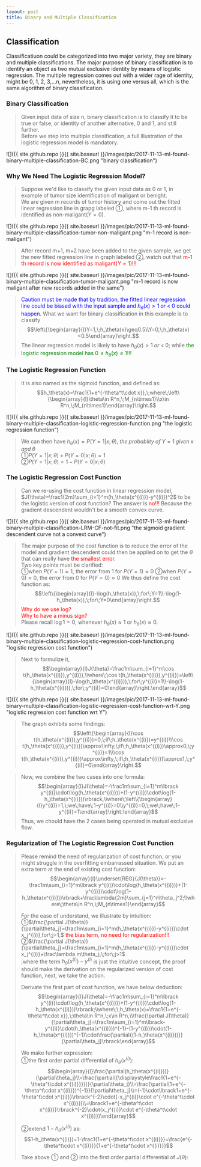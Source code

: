 ```yaml
---
layout: post
title: Binary and Multiple Classification
---
```


## Classification
<p class="message">
Classificatiuon could be categorized into two major variety, they are binary and multiple classifications.  
The major purpose of binary classification is to identify an object as two mutual exclusive identity by means of logistic regression.  
The multiple regression comes out with a wider rage of identity, might be 0, 1, 2, 3,...n, nevertheless, it is using one versus all, 
which is the same algorithm of binary classification.
</p>

### Binary Classification
>Given input data of size n, binary classification is to classify it to be true or false, or identity of another alternative, 0 and 1, and still further.  
>Before we step into multiple classification, a full illustration of the logistic regression model is mandatory.

![]({{ site.github.repo }}{{ site.baseurl }}/images/pic/2017-11-13-ml-found-binary-multiple-classification-BC.png "binary classification")

### Why We Need The Logistic Regression Model?
>Suppose we'd like to classify the given input data as 0 or 1, in example of tumor size identification of maligant or benight.  
>We are given m records of tumor history and come out the fitted linear regression line in grapg labeled &#10112;, where m-1 th record is identified as non-maligant($Y=0$).

![]({{ site.github.repo }}{{ site.baseurl }}/images/pic/2017-11-13-ml-found-binary-multiple-classification-tumor-non-maligant.png "m-1 record is non-maligant")

>After record m+1, m+2 have been added to the given sample, we get the new fitted regression line in graph labeled &#10113;, watch out that <font color="red">m-1 th record is now identified as maligant($Y=1$)!!!</font>

![]({{ site.github.repo }}{{ site.baseurl }}/images/pic/2017-11-13-ml-found-binary-multiple-classification-tumor-maligant.png "m-1 record is now maligant after new records added in the same")

><font color="blue">Caution must be made that by tradition, the fitted linear regression line could be biased with the input sample and $h_\theta(x)>1\;or\;<\;0$ could happen.</font>  What we want for binary classification in this example is to classify  
$$\left\{\begin{array}{l}Y=1,\;h_\theta(x)\geq0.5\\Y=0,\;h_\theta(x)<0.5\end{array}\right.$$
>The linear regression model is likely to have $h_\theta(x)>1\;or\;<\;0$; while <font color="green">the logistic regression model has $0\leq h_\theta(x)\leq1$!!!</font>

### The Logistic Regression Function
>It is also named as the sigmoid function, and defined as:
$$h_\theta(x)=\frac1{1+e^{-\theta^t\cdot x}},\;where\;\left\{\begin{array}{l}\theta\in R^n,\;M_{n\times1}\\x\in R^n,\;M_{n\times1}\end{array}\right.$$

![]({{ site.github.repo }}{{ site.baseurl }}/images/pic/2017-11-13-ml-found-binary-multiple-classification-logistic-regression-function.png "the logistic regression function")

>We can then have $h_\theta(x)=P(Y=1\vert x;\theta),\;the\;probablity\;of\;Y=1\;given\;x\;and\;\theta$  
>&#10112;$P(Y=1\vert x;\theta)+P(Y=0\vert x;\theta)=1$  
>&#10113;$P(Y=1\vert x;\theta)=1-P(Y=0\vert x;\theta)$  

### The Logistic Regression Cost Function
>Can we re-using the cost function in linear regression model, $J(\theta)=\frac1{2m}\sum_{i=1}^m(h_\theta(x^{(i)})-y^{(i)})^2$ to be the logistic version of cost function?  The answer is <font color="red">no!!!</font>  Because the gradient descendent wouldn't be a smooth convex curve.  

![]({{ site.github.repo }}{{ site.baseurl }}/images/pic/2017-11-13-ml-found-binary-multiple-classification-LRM-CF-not-fit.png "the sigmoid gradient descendent curve not a convext curve")

>The major purpose of the cost function is to reduce the error of the model and gradient descendent could then be applied on to get the $\theta$ that can really have <font color="red">the smallest error.</font>  
>Two key points must be clarified:  
>&#10112;when $P(Y=1)\approx1$, the error from 1 for $P(Y=1)\approx0$
>&#10113;when $P(Y=0)\approx0$, the error from 0 for $P(Y=0)\approx0$
>We thus define the cost function as:  
$$\left\{\begin{array}{l}-\log(h_\theta(x)),\;for\;Y=1\\-\log(1-h_\theta(x)),\;for\;Y=0\end{array}\right.$$
><font color="red">Why do we use log?</font>     
><font color="red">Why to have a minus sign?</font>  
>Please recall $\log1=0$, whenever $h_\theta(x)\approx1$ or $h_\theta(x)\approx0$.

![]({{ site.github.repo }}{{ site.baseurl }}/images/pic/2017-11-13-ml-found-binary-multiple-classification-logistic-regression-cost-function.png "logistic regression cost function")

>Next to formulize it,  
$$\begin{array}{l}J(\theta)=\frac1m\sum_{i=1}^m\cos t(h_\theta(x^{(i)}),y^{(i)}),\\where\;\cos t(h_\theta(x^{(i)}),y^{(i)})=\left\{\begin{array}{l}-\log(h_\theta(x^{(i)})),\;for\;y^{(i)}=1\\-\log(1-h_\theta(x^{(i)})),\;for\;y^{(i)}=0\end{array}\right.\end{array}$$

![]({{ site.github.repo }}{{ site.baseurl }}/images/pic/2017-11-13-ml-found-binary-multiple-classification-logistic-regression-cost-function-wrt-Y.png "logistic regression cost function wrt Y")

>The graph exhibits some findings:   
$$\left\{\begin{array}{l}\cos t(h_\theta(x^{(i)}),y^{(i)})=0,\;if\;h_\theta(x^{(i)})=y^{(i)}\\\cos t(h_\theta(x^{(i)}),y^{(i)})\approx\infty,\;if\;h_\theta(x^{(i)})\approx0,\;y^{(i)}=1\\\cos t(h_\theta(x^{(i)}),y^{(i)})\approx\infty,\;if\;h_\theta(x^{(i)})\approx1,\;y^{(i)}=0\end{array}\right.$$

>Now, we combine the two cases into one formula:  
$$\begin{array}{l}J(\theta)=-\frac1m\sum_{i=1}^m\lbrack y^{(i)}\cdot\log(h_\theta(x^{(i)}))+(1-y^{(i)})\cdot\log(1-h_\theta(x^{(i)}))\rbrack,\\where\;\left\{\begin{array}{l}y^{(i)}=1,\;we\;have\;1-y^{(i)}=0\\y^{(i)}=0,\;we\;have\;1-y^{(i)}=1\end{array}\right.\end{array}$$
>Thus, we chould have the 2 cases being operated in mutual exclusive flow.  

### Regularization of The Logistic Regression Cost Function
>Please remind the need of regularization of cost function, or you might struggle in the overfitting embarrassed situation.  We put an extra term at the end of existing cost function:  
$$\begin{array}{l}\underset{REG}{J(\theta)}=-\frac1m\sum_{i=1}^m\lbrack y^{(i)}\cdot\log(h_\theta(x^{(i)}))+(1-y^{(i)})\cdot\log(1-h_\theta(x^{(i)}))\rbrack+\frac\lambda{2m}\sum_{j=1}^n\theta_j^2;\\where\;\theta\in R^n,\;M_{n\times1}\end{array}$$
>
>For the ease of understand, we illustrate by intuition:  
>&#10112;$\frac{\partial J(\theta)}{\partial\theta_j}=\frac1m\sum_{i=1}^m(h_\theta(x^{(i)})-y^{(i)})\cdot x_j^{(i)},for\;j=1,$ <font color="red">the bias term, no need for regularization!!!</font>  
>&#10113;$\frac{\partial J(\theta)}{\partial\theta_j}=\frac1m\sum_{i=1}^m(h_\theta(x^{(i)})-y^{(i)})\cdot x_j^{(i)}+\frac\lambda m\theta_j,\;for\;j>1$  
>;where the term $h_\theta(x^{(i)})-y^{(i)}$ is just the intuitive concept, the proof should make the derivation on the regularized version of cost function, next, we take the action.  
>
>Derivate the first part of cost function, we have below deduction:  
$$\begin{array}{l}J(\theta)=-\frac1m\sum_{i=1}^m\lbrack y^{(i)}\cdot\log(h_\theta(x^{(i)}))+(1-y^{(i)})\cdot\log(1-h_\theta(x^{(i)}))\rbrack;\\where\;\;h_\theta(x)=\frac1{1+e^{-\theta^t\cdot x}},\;\theta\in R^n,\;x\in R^n,\\\frac{\partial J(\theta)}{\partial\theta_j}=\frac1m\sum_{i=1}^m\lbrack-y^{(i)}\cdot(h_\theta(x^{(i)}))^{-1}-(1-y^{(i)})\cdot(1-h_\theta(x^{(i)}))^{-1}\cdot\frac{\partial{(1-h_\theta(x^{(i)}))}}{\partial\theta_j}\rbrack\end{array}$$
>
>We make further expression:  
>&#10112;the first order partial differential of $h_\theta(x^{(i)})$:  
$$\begin{array}{l}\frac{\partial(h_\theta(x^{(i)}))}{\partial\theta_j}\\=\frac{\partial({\displaystyle\frac1{1+e^{-\theta^t\cdot x^{(i)}}}})}{\partial\theta_j}\\=\frac{\partial(1+e^{-\theta^t\cdot x^{(i)}})^{-1}}{\partial\theta_j}\\=(-1)\cdot\lbrack1+e^{-\theta^t\cdot x^{(i)}}\rbrack^{-2}\cdot(-x_j^{(i)}\cdot e^{-\theta^t\cdot x^{(i)}})\\=\lbrack1+e^{-\theta^t\cdot x^{(i)}}\rbrack^{-2}\cdot(x_j^{(i)}\cdot e^{-\theta^t\cdot x^{(i)}})\end{array}$$
>
>&#10113;extend $1-h_\theta(x^{(i)})$ as:  
$$1-h_\theta(x^{(i)})=1-\frac1{1+e^{-\theta^t\cdot x^{(i)}}}=\frac{e^{-\theta^t\cdot x^{(i)}}}{1+e^{-\theta^t\cdot x^{(i)}}}$$
>
>Take above &#10112; and &#10113; into the first order partial differential of $J(\theta)$:  
